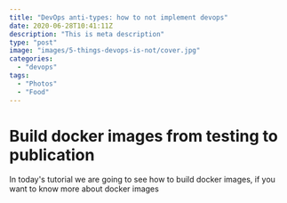 ```yaml
---
title: "DevOps anti-types: how to not implement devops"
date: 2020-06-28T10:41:11Z
description: "This is meta description"
type: "post"
image: "images/5-things-devops-is-not/cover.jpg"
categories: 
  - "devops"
tags:
  - "Photos"
  - "Food"
---
```


# Build docker  images from testing to publication

In today's tutorial we are going to see how to build docker images, if you want to know more about docker images 
